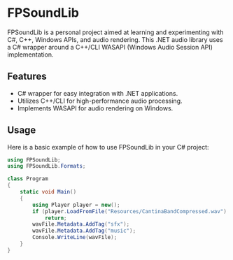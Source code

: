 # FPSoundLib

FPSoundLib is a personal project aimed at learning and experimenting with C#, C++, Windows APIs, and audio rendering. This .NET audio library uses a C# wrapper around a C++/CLI WASAPI (Windows Audio Session API) implementation.

## Features

- C# wrapper for easy integration with .NET applications.
- Utilizes C++/CLI for high-performance audio processing.
- Implements WASAPI for audio rendering on Windows.

## Usage
Here is a basic example of how to use FPSoundLib in your C# project:

```C#
using FPSoundLib;
using FPSoundLib.Formats;

class Program
{
    static void Main()
    {
        using Player player = new();
        if (player.LoadFromFile("Resources/CantinaBandCompressed.wav") is not WavFile wavFile)
            return;
        wavFile.Metadata.AddTag("sfx");
        wavFile.Metadata.AddTag("music");
        Console.WriteLine(wavFile);
    }
}
```
